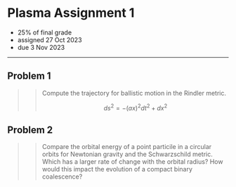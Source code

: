 # Plasma Assignment 1

  * 25% of final grade
  * assigned 27 Oct 2023
  * due 3 Nov 2023

---

## Problem 1

>> Compute the trajectory for ballistic motion in the Rindler metric.
>> 
>> ```math
>> ds^2 = - (ax)^2 dt^2 + dx^2
>> ```

## Problem 2

>> Compare the orbital energy of a point particile in a circular orbits for Newtonian gravity and the Schwarzschild metric.
>> Which has a larger rate of change with the orbital radius?
>> How would this impact the evolution of a compact binary coalescence?


